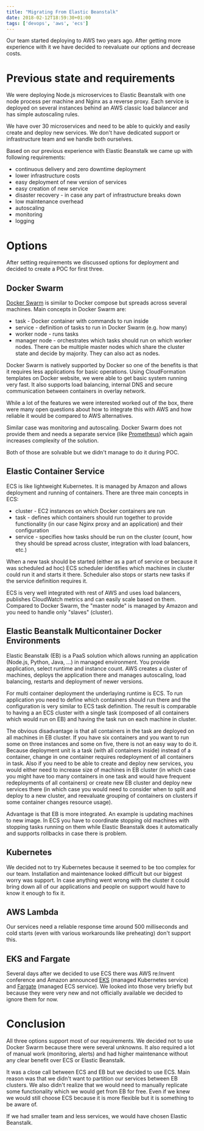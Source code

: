 ```yaml
---
title: "Migrating From Elastic Beanstalk"
date: 2018-02-12T18:59:30+01:00
tags: ['devops', 'aws', 'ecs']
---
```


Our team started deploying to AWS two years ago. After getting more experience with it we have decided to reevaluate our options and decrease costs.

# Previous state and requirements

We were deploying Node.js microservices to Elastic Beanstalk with one node process per machine and Nginx as a reverse proxy. Each service is deployed on several instances behind an AWS classic load balancer and has simple autoscaling rules.

We have over 30 microservices and need to be able to quickly and easily create and deploy new services. We don't have dedicated support or infrastructure team and we handle both ourselves.

Based on our previous experience with Elastic Beanstalk we came up with following requirements:

* continuous delivery and zero downtime deployment
* lower infrastructure costs
* easy deployment of new version of services
* easy creation of new service
* disaster recovery - in case any part of infrastructure breaks down
* low maintenance overhead
* autoscaling
* monitoring
* logging

# Options

After setting requirements we discussed options for deployment and decided to create a POC for first three.

## Docker Swarm

[Docker Swarm](https://docs.docker.com/engine/swarm/) is similar to Docker compose but spreads across several machines. Main concepts in Docker Swarm are:

* task - Docker container with commands to run inside
* service - definition of tasks to run in Docker Swarm (e.g. how many)
* worker node - runs tasks
* manager node - orchestrates which tasks should run on which worker nodes. There can be multiple master nodes which share the cluster state and decide by majority. They can also act as nodes.

Docker Swarm is natively supported by Docker so one of the benefits is that it requires less applications for basic operations. Using CloudFormation templates on Docker website, we were able to get basic system running very fast. It also supports load balancing, internal DNS and secure communication between containers in overlay network.

While a lot of the features we were interested worked out of the box, there were many open questions about how to integrate this with AWS and how reliable it would be compared to AWS alternatives.

Similar case was monitoring and autoscaling. Docker Swarm does not provide them and needs a separate service (like [Prometheus](https://prometheus.io/)) which again increases complexity of the solution.

Both of those are solvable but we didn't manage to do it during POC.

## Elastic Container Service

ECS is like lightweight Kubernetes. It is managed by Amazon and allows deployment and running of containers. There are three main concepts in ECS:

* cluster - EC2 instances on which Docker containers are run
* task - defines which containers should run together to provide functionality (in our case Nginx proxy and an application) and their configuration
* service - specifies how tasks should be run on the cluster (count, how they should be spread across cluster, integration with load balancers, etc.)

When a new task should be started (either as a part of service or because it was scheduled ad hoc) ECS scheduler identifies which machines in cluster could run it and starts it there. Scheduler also stops or starts new tasks if the service definition requires it.

ECS is very well integrated with rest of AWS and uses load balancers, publishes CloudWatch metrics and can easily scale based on them. Compared to Docker Swarm, the "master node" is managed by Amazon and you need to handle only "slaves" (cluster).


## Elastic Beanstalk Multicontainer Docker Environments

Elastic Beanstalk (EB) is a PaaS solution which allows running an application (Node.js, Python, Java, ...) in managed environment. You provide application, select runtime and instance count. AWS creates a cluster of machines, deploys the application there and manages autoscaling, load balancing, restarts and deployment of newer versions.

For multi container deployment the underlaying runtime is ECS. To run application you need to define which containers should run there and the configuration is very similar to ECS task definition. The result is comparable to having a an ECS cluster with a single task (composed of all containers which would run on EB) and having the task run on each machine in cluster.

The obvious disadvantage is that all containers in the task are deployed on all machines in EB cluster. If you have six containers and you want to run some on three instances and some on five, there is not an easy way to do it. Because deployment unit is a task (with all containers inside) instead of a container, change in one container requires redeployment of all containers in task. Also if you need to be able to create and deploy new services, you would either need to increase size of machines in EB cluster (in which case you might have too many containers in one task and would have frequent redeployments of all containers) or create new EB cluster and deploy new services there (in which case you would need to consider when to split and deploy to a new cluster, and reevaluate grouping of containers on clusters if some container changes resource usage).


<!--  LocalWords:  EB
 -->
Advantage is that EB is more integrated. An example is updating machines to new image. In ECS you have to coordinate stopping old machines with stopping tasks running on them while Elastic Beanstalk does it automatically and supports rollbacks in case there is problem.

## Kubernetes

We decided not to try Kubernetes because it seemed to be too complex for our team. Installation and maintenance looked difficult but our biggest worry was support. In case anything went wrong with the cluster it could bring down all of our applications and people on support would have to know it enough to fix it.

## AWS Lambda

Our services need a reliable response time around 500 milliseconds and cold starts (even with various workarounds like preheating) don't support this.

## EKS and Fargate

Several days after we decided to use ECS there was AWS re:Invent conference and Amazon announced [EKS](https://aws.amazon.com/eks/) (managed Kubernetes service) and [Fargate](https://aws.amazon.com/fargate/) (managed ECS service). We looked into those very briefly but because they were very new and not officially available we decided to ignore them for now.

# Conclusion

All three options support most of our requirements. We decided not to use Docker Swarm because there were several unknowns. It also required a lot of manual work (monitoring, alerts) and had higher maintenance without any clear benefit over ECS or Elastic Beanstalk.

It was a close call between ECS and EB but we decided to use ECS. Main reason was that we didn't want to partition our services between EB clusters. We also didn't realize that we would need to manually replicate some functionality which we would get from EB for free. Even if we knew we would still choose ECS because it is more flexible but it is something to be aware of.

If we had smaller team and less services, we would have chosen Elastic Beanstalk. 
